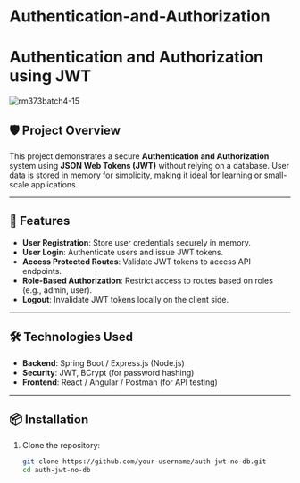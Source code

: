 # Authentication-and-Authorization

# Authentication and Authorization using JWT

![rm373batch4-15](https://github.com/user-attachments/assets/a0256487-b4e6-47eb-b1b4-e07fee8b8946)


## 🛡️ Project Overview

This project demonstrates a secure **Authentication and Authorization** system using **JSON Web Tokens (JWT)** without relying on a database. User data is stored in memory for simplicity, making it ideal for learning or small-scale applications.

---

## 🚀 Features

- **User Registration**: Store user credentials securely in memory.
- **User Login**: Authenticate users and issue JWT tokens.
- **Access Protected Routes**: Validate JWT tokens to access API endpoints.
- **Role-Based Authorization**: Restrict access to routes based on roles (e.g., admin, user).
- **Logout**: Invalidate JWT tokens locally on the client side.

---

## 🛠️ Technologies Used

- **Backend**: Spring Boot / Express.js (Node.js)
- **Security**: JWT, BCrypt (for password hashing)
- **Frontend**: React / Angular / Postman (for API testing)

---

## 📦 Installation

1. Clone the repository:
   ```bash
   git clone https://github.com/your-username/auth-jwt-no-db.git
   cd auth-jwt-no-db

